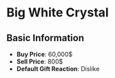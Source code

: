 # Big White Crystal

## Basic Information

- **Buy Price**: 60,000$
- **Sell Price**: 800$
- **Default Gift Reaction**: Dislike